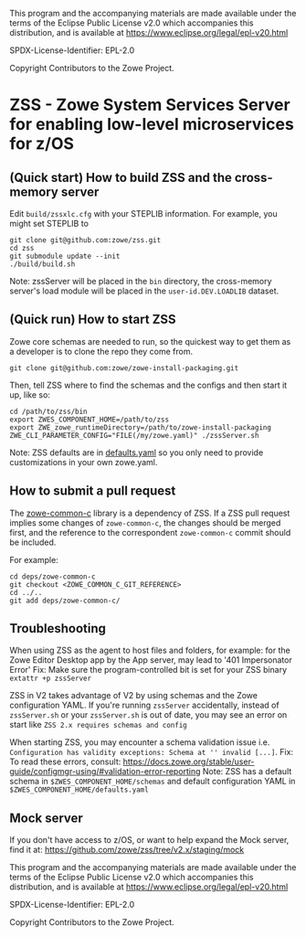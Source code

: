 This program and the accompanying materials are
made available under the terms of the Eclipse Public License v2.0 which accompanies
this distribution, and is available at https://www.eclipse.org/legal/epl-v20.html

SPDX-License-Identifier: EPL-2.0

Copyright Contributors to the Zowe Project.

# ZSS - Zowe System Services Server for enabling low-level microservices for z/OS

## (Quick start) How to build ZSS and the cross-memory server
Edit `build/zssxlc.cfg` with your STEPLIB information. For example, you might set STEPLIB to 
```
git clone git@github.com:zowe/zss.git
cd zss
git submodule update --init
./build/build.sh
``` 

Note: zssServer will be placed in the `bin` directory, the cross-memory server's load module will be placed 
in the `user-id.DEV.LOADLIB` dataset.

## (Quick run) How to start ZSS

Zowe core schemas are needed to run, so the quickest way to get them as a developer is to clone the repo they come from.

```
git clone git@github.com:zowe/zowe-install-packaging.git
```
Then, tell ZSS where to find the schemas and the configs and then start it up, like so:
```
cd /path/to/zss/bin
export ZWES_COMPONENT_HOME=/path/to/zss
export ZWE_zowe_runtimeDirectory=/path/to/zowe-install-packaging
ZWE_CLI_PARAMETER_CONFIG="FILE(/my/zowe.yaml)" ./zssServer.sh
```

Note: ZSS defaults are in [defaults.yaml](https://github.com/zowe/zss/blob/v2.x/staging/defaults.yaml) so you only need to provide customizations in your own zowe.yaml.

## How to submit a pull request

The [zowe-common-c](https://github.com/zowe/zowe-common-c) library is a dependency of ZSS.
If a ZSS pull request implies some changes of `zowe-common-c`, the changes should be merged
first, and the reference to the correspondent `zowe-common-c` commit should be included.  

For example:

```
cd deps/zowe-common-c
git checkout <ZOWE_COMMON_C_GIT_REFERENCE>
cd ../..
git add deps/zowe-common-c/
```  

## Troubleshooting

When using ZSS as the agent to host files and folders, for example: for the Zowe Editor Desktop app by the App server, may lead to '401 Impersonator Error'
Fix: Make sure the program-controlled bit is set for your ZSS binary `extattr +p zssServer`

ZSS in V2 takes advantage of V2 by using schemas and the Zowe configuration YAML. If you're running `zssServer` accidentally, instead of `zssServer.sh` or your `zssServer.sh` is out of date, you may see an error on start like `ZSS 2.x requires schemas and config`

When starting ZSS, you may encounter a schema validation issue i.e. `Configuration has validity exceptions: Schema at '' invalid [...]`. 
Fix: To read these errors, consult: https://docs.zowe.org/stable/user-guide/configmgr-using/#validation-error-reporting
Note: ZSS has a default schema in `$ZWES_COMPONENT_HOME/schemas` and default configuration YAML in `$ZWES_COMPONENT_HOME/defaults.yaml`

## Mock server

If you don't have access to z/OS, or want to help expand the Mock server, find it at: https://github.com/zowe/zss/tree/v2.x/staging/mock

This program and the accompanying materials are
made available under the terms of the Eclipse Public License v2.0 which accompanies
this distribution, and is available at https://www.eclipse.org/legal/epl-v20.html

SPDX-License-Identifier: EPL-2.0

Copyright Contributors to the Zowe Project.

